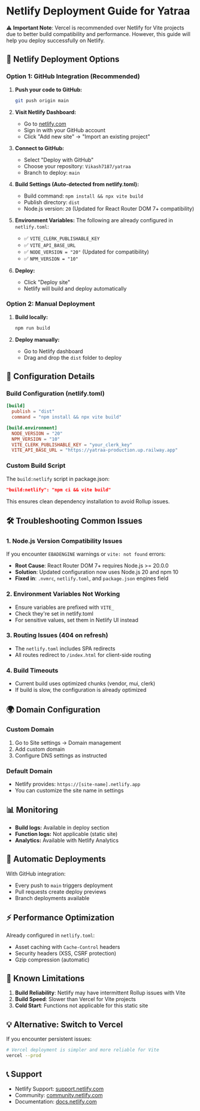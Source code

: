 # Netlify Deployment Guide for Yatraa

⚠️ **Important Note**: Vercel is recommended over Netlify for Vite projects due to better build compatibility and performance. However, this guide will help you deploy successfully on Netlify.

## 🚀 Netlify Deployment Options

### Option 1: GitHub Integration (Recommended)

1. **Push your code to GitHub:**
   ```bash
   git push origin main
   ```

2. **Visit Netlify Dashboard:**
   - Go to [netlify.com](https://netlify.com)
   - Sign in with your GitHub account
   - Click "Add new site" → "Import an existing project"

3. **Connect to GitHub:**
   - Select "Deploy with GitHub"
   - Choose your repository: `Vikash7187/yatraa`
   - Branch to deploy: `main`

4. **Build Settings (Auto-detected from netlify.toml):**
   - Build command: `npm install && npx vite build`
   - Publish directory: `dist`
   - Node.js version: `20` (Updated for React Router DOM 7+ compatibility)

5. **Environment Variables:**
   The following are already configured in `netlify.toml`:
   - ✅ `VITE_CLERK_PUBLISHABLE_KEY`
   - ✅ `VITE_API_BASE_URL`
   - ✅ `NODE_VERSION = "20"` (Updated for compatibility)
   - ✅ `NPM_VERSION = "10"`

6. **Deploy:**
   - Click "Deploy site"
   - Netlify will build and deploy automatically

### Option 2: Manual Deployment

1. **Build locally:**
   ```bash
   npm run build
   ```

2. **Deploy manually:**
   - Go to Netlify dashboard
   - Drag and drop the `dist` folder to deploy

## 🔧 Configuration Details

### Build Configuration (netlify.toml)
```toml
[build]
  publish = "dist"
  command = "npm install && npx vite build"

[build.environment]
  NODE_VERSION = "20"
  NPM_VERSION = "10"
  VITE_CLERK_PUBLISHABLE_KEY = "your_clerk_key"
  VITE_API_BASE_URL = "https://yatraa-production.up.railway.app"
```

### Custom Build Script
The `build:netlify` script in package.json:
```json
"build:netlify": "npm ci && vite build"
```
This ensures clean dependency installation to avoid Rollup issues.

## 🛠️ Troubleshooting Common Issues

### 1. Node.js Version Compatibility Issues
If you encounter `EBADENGINE` warnings or `vite: not found` errors:
- **Root Cause**: React Router DOM 7+ requires Node.js >= 20.0.0
- **Solution**: Updated configuration now uses Node.js 20 and npm 10
- **Fixed in**: `.nvmrc`, `netlify.toml`, and `package.json` engines field

### 2. Environment Variables Not Working
- Ensure variables are prefixed with `VITE_`
- Check they're set in netlify.toml
- For sensitive values, set them in Netlify UI instead

### 3. Routing Issues (404 on refresh)
- The `netlify.toml` includes SPA redirects
- All routes redirect to `/index.html` for client-side routing

### 4. Build Timeouts
- Current build uses optimized chunks (vendor, mui, clerk)
- If build is slow, the configuration is already optimized

## 🌍 Domain Configuration

### Custom Domain
1. Go to Site settings → Domain management
2. Add custom domain
3. Configure DNS settings as instructed

### Default Domain
- Netlify provides: `https://[site-name].netlify.app`
- You can customize the site name in settings

## 📊 Monitoring

- **Build logs:** Available in deploy section
- **Function logs:** Not applicable (static site)
- **Analytics:** Available with Netlify Analytics

## 🔄 Automatic Deployments

With GitHub integration:
- Every push to `main` triggers deployment
- Pull requests create deploy previews
- Branch deployments available

## ⚡ Performance Optimization

Already configured in `netlify.toml`:
- Asset caching with `Cache-Control` headers
- Security headers (XSS, CSRF protection)
- Gzip compression (automatic)

## 🚨 Known Limitations

1. **Build Reliability**: Netlify may have intermittent Rollup issues with Vite
2. **Build Speed**: Slower than Vercel for Vite projects
3. **Cold Start**: Functions not applicable for this static site

## 💡 Alternative: Switch to Vercel

If you encounter persistent issues:
```bash
# Vercel deployment is simpler and more reliable for Vite
vercel --prod
```

## 📞 Support

- Netlify Support: [support.netlify.com](https://support.netlify.com)
- Community: [community.netlify.com](https://community.netlify.com)
- Documentation: [docs.netlify.com](https://docs.netlify.com)